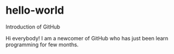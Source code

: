 # hello-world
Introduction of GitHub

Hi everybody! I am a newcomer of GitHub who has just been learn programming for few months.
